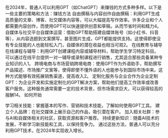 在2024年，普通人可以利用GPT（如ChatGPT）来赚钱的方式多种多样。以下是一些主要的策略和方法：赚钱方法
自由撰稿与内容创作自由撰稿：利用GPT生成高质量的文章、博客、社交媒体内容等，可以大幅提高写作效率。许多企业和个人都需要内容创作，而使用GPT可以快速提供创意和草稿，从而节省时间和精力4。
自媒体与社交平台自媒体运营：借助GPT帮助搭建自媒体账号（如小红书、抖音等），从内容选题到文案撰写，甚至图片生成，GPT都能提供支持。这使得即使没有专业技能的人也能轻松入门，自媒体的潜在收益也相当可观2。
在线教育与辅导在线课程与辅导：利用GPT创建课程内容或辅导材料，帮助学生学习特定科目。可以通过在线平台提供一对一辅导或录制课程进行销售，尤其适合那些具备某种专业知识的人1。
跨境电商与市场营销跨境电商：使用GPT作为外语助手，帮助撰写产品描述、市场推广文案等，使得即使不懂外语的人也能参与到国际市场中来。这种方式能够有效拓展销售渠道，提高收入2。
定制化服务与企业合作为企业定制GPT：为企业开发和实施定制化的GPT解决方案，帮助他们提高工作效率或改善客户服务。这种服务通常需要一定的技术背景，但市场需求巨大，可以获得较高的报酬14。
如何开始



学习相关技能：掌握基本的写作、营销和技术技能，了解如何使用GPT工具。
建立个人品牌：在社交媒体上展示自己的作品，吸引潜在客户。
加入相关社群：参与AI和自媒体相关的社区，获取资源和客户推荐。
持续更新知识：随着AI技术的发展，不断学习新技能和工具，以保持竞争力。
通过这些方法，普通人可以充分利用GPT技术，在2024年实现收入增长。



